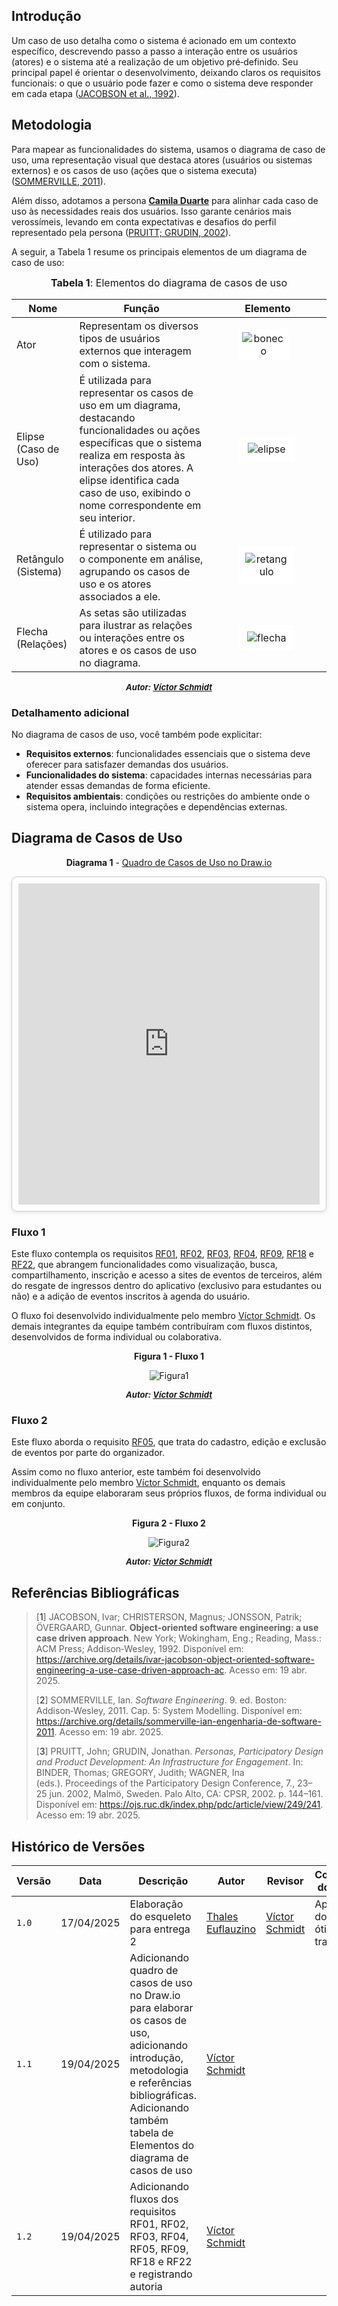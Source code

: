## Introdução

Um caso de uso detalha como o sistema é acionado em um contexto específico, descrevendo passo a passo a interação entre os usuários (atores) e o sistema até a realização de um objetivo pré‑definido. Seu principal papel é orientar o desenvolvimento, deixando claros os requisitos funcionais: o que o usuário pode fazer e como o sistema deve responder em cada etapa ([JACOBSON et al., 1992](#ref1)). 

## Metodologia

Para mapear as funcionalidades do sistema, usamos o diagrama de caso de uso, uma representação visual que destaca atores (usuários ou sistemas externos) e os casos de uso (ações que o sistema executa) ([SOMMERVILLE, 2011](#ref2)). 

Além disso, adotamos a persona [**Camila Duarte**](https://unbarqdsw2025-1-turma02.github.io/2025.1-T02-_G4_AgendaFCTE_Entrega_01/#/./Base/1.1.5.1.PerfilDeUsuarioEPersonas?id=camila-duarte) para alinhar cada caso de uso às necessidades reais dos usuários. Isso garante cenários mais verossímeis, levando em conta expectativas e desafios do perfil representado pela persona ([PRUITT; GRUDIN, 2002](#ref3)). 

A seguir, a Tabela 1 resume os principais elementos de um diagrama de caso de uso:

<font size="3"><p style="text-align: center"><b>Tabela 1</b>: Elementos do diagrama de casos de uso</p></font>

| Nome | Função | Elemento
|------|------|:-------:
| Ator | Representam os diversos tipos de usuários externos que interagem com o sistema. | <figure style="width: 40%; display: flex; justify-content: center; background-color: white; padding: 5px;"> ![boneco](../assets/casos-de-uso/bonecodepalito.png) </figure>
| Elipse (Caso de Uso) | É utilizada para representar os casos de uso em um diagrama, destacando funcionalidades ou ações específicas que o sistema realiza em resposta às interações dos atores. A elipse identifica cada caso de uso, exibindo o nome correspondente em seu interior. | <figure style="width: 40%; display: flex; justify-content: center; background-color: white; padding: 10px;"> ![elipse](../assets/casos-de-uso/elipse.png) </figure>
| Retângulo (Sistema) | É utilizado para representar o sistema ou o componente em análise, agrupando os casos de uso e os atores associados a ele. | <figure style="width: 40%; display: flex; justify-content: center; background-color: white; padding: 10px;"> ![retangulo](../assets/casos-de-uso/retangulo.png) </figure>
| Flecha (Relações) | As setas são utilizadas para ilustrar as relações ou interações entre os atores e os casos de uso no diagrama. | <figure style="width: 40%; display: flex; justify-content: center; background-color: white; padding: 10px;"> ![flecha](../assets/casos-de-uso/flecha.png) </figure>

<font size="2"><p style="text-align: center"><b>*Autor: <a href="https://github.com/moonshinerd">Víctor Schmidt*</a></b></p></font>

### Detalhamento adicional

No diagrama de casos de uso, você também pode explicitar:

- **Requisitos externos**: funcionalidades essenciais que o sistema deve oferecer para satisfazer demandas dos usuários.  
- **Funcionalidades do sistema**: capacidades internas necessárias para atender essas demandas de forma eficiente.  
- **Requisitos ambientais**: condições ou restrições do ambiente onde o sistema opera, incluindo integrações e dependências externas.  

## Diagrama de Casos de Uso

<center> 

**Diagrama 1** - <a id='quadro-caso-de-uso' href='https://app.diagrams.net/#G1OvxKGUKmt6cI1kB4XkXkrmrW_aqWq1Q3#%7B%22pageId%22%3A%22cuc-KDw1VMoB7bZAWTw1%22%7D'>Quadro de Casos de Uso no Draw.io</a>

</center>


<div style="border: 1px solid #ccc; border-radius: 8px; padding: 10px; box-shadow: 0 2px 6px rgba(0,0,0,0.1);">
  <iframe frameborder="0" style="width:100%;height:514px;" src="https://viewer.diagrams.net/?tags=%7B%7D&lightbox=1&highlight=0000ff&layers=1&nav=1&title=use-cases.drawio&dark=0#Uhttps%3A%2F%2Fdrive.google.com%2Fuc%3Fid%3D1OvxKGUKmt6cI1kB4XkXkrmrW_aqWq1Q3%26export%3Ddownload"></iframe>
</div>

### Fluxo 1

Este fluxo contempla os requisitos [RF01](https://unbarqdsw2025-1-turma02.github.io/2025.1-T02-_G4_AgendaFCTE_Entrega_01/#/./Base/1.5.3.PriorizacaoMosCoW?id=rf1), [RF02](https://unbarqdsw2025-1-turma02.github.io/2025.1-T02-_G4_AgendaFCTE_Entrega_01/#/./Base/1.5.3.PriorizacaoMosCoW?id=rf2), [RF03](https://unbarqdsw2025-1-turma02.github.io/2025.1-T02-_G4_AgendaFCTE_Entrega_01/#/./Base/1.5.3.PriorizacaoMosCoW?id=rf3), [RF04](https://unbarqdsw2025-1-turma02.github.io/2025.1-T02-_G4_AgendaFCTE_Entrega_01/#/./Base/1.5.3.PriorizacaoMosCoW?id=rf4), [RF09](https://unbarqdsw2025-1-turma02.github.io/2025.1-T02-_G4_AgendaFCTE_Entrega_01/#/./Base/1.5.3.PriorizacaoMosCoW?id=rf9), [RF18](https://unbarqdsw2025-1-turma02.github.io/2025.1-T02-_G4_AgendaFCTE_Entrega_01/#/./Base/1.5.3.PriorizacaoMosCoW?id=rf18) e [RF22](https://unbarqdsw2025-1-turma02.github.io/2025.1-T02-_G4_AgendaFCTE_Entrega_01/#/./Base/1.5.3.PriorizacaoMosCoW?id=rf22), que abrangem funcionalidades como visualização, busca, compartilhamento, inscrição e acesso a sites de eventos de terceiros, além do resgate de ingressos dentro do aplicativo (exclusivo para estudantes ou não) e a adição de eventos inscritos à agenda do usuário.

O fluxo foi desenvolvido individualmente pelo membro [Víctor Schmidt](https://github.com/moonshinerd). Os demais integrantes da equipe também contribuíram com fluxos distintos, desenvolvidos de forma individual ou colaborativa.

<center>

<a id="fig1">**Figura 1 - Fluxo 1**</a>

![Figura1](../assets/casos-de-uso/schmidt/fluxo1.png)  
<font size="2"><p style="text-align: center"><b>*Autor: <a href="https://github.com/moonshinerd">Víctor Schmidt</a>*</b></p></font>
</center>


### Fluxo 2

Este fluxo aborda o requisito [RF05](https://unbarqdsw2025-1-turma02.github.io/2025.1-T02-_G4_AgendaFCTE_Entrega_01/#/./Base/1.5.3.PriorizacaoMosCoW?id=rf5), que trata do cadastro, edição e exclusão de eventos por parte do organizador.

Assim como no fluxo anterior, este também foi desenvolvido individualmente pelo membro [Víctor Schmidt](https://github.com/moonshinerd), enquanto os demais membros da equipe elaboraram seus próprios fluxos, de forma individual ou em conjunto.

<center>

<a id="fig2">**Figura 2 - Fluxo 2**</a>

![Figura2](../assets/casos-de-uso/schmidt/fluxo2.png)  
<font size="2"><p style="text-align: center"><b>*Autor: <a href="https://github.com/moonshinerd">Víctor Schmidt</a>*</b></p></font>
</center>


## Referências Bibliográficas

> [<a id='ref1'>1</a>] JACOBSON, Ivar; CHRISTERSON, Magnus; JONSSON, Patrik; ÖVERGAARD, Gunnar. **Object‑oriented software engineering: a use case driven approach**. New York; Wokingham, Eng.; Reading, Mass.: ACM Press; Addison‑Wesley, 1992. Disponível em: <https://archive.org/details/ivar-jacobson-object-oriented-software-engineering-a-use-case-driven-approach-ac>. Acesso em: 19 abr. 2025.
>
> [<a id='ref2'>2</a>] SOMMERVILLE, Ian. *Software Engineering*. 9. ed. Boston: Addison‑Wesley, 2011. Cap. 5: System Modelling. Disponível em: <https://archive.org/details/sommerville-ian-engenharia-de-software-2011>. Acesso em: 19 abr. 2025.
>
> [<a id='ref3'>3</a>] PRUITT, John; GRUDIN, Jonathan. *Personas, Participatory Design and Product Development: An Infrastructure for Engagement*. In: BINDER, Thomas; GREGORY, Judith; WAGNER, Ina (eds.). Proceedings of the Participatory Design Conference, 7., 23–25 jun. 2002, Malmö, Sweden. Palo Alto, CA: CPSR, 2002. p. 144–161. Disponível em: <https://ojs.ruc.dk/index.php/pdc/article/view/249/241>. Acesso em: 19 abr. 2025. 

## Histórico de Versões

| Versão | Data | Descrição | Autor | Revisor | Comentário do Revisor |
| -- | -- | -- | -- | -- | -- |
| `1.0`    | 17/04/2025 | Elaboração do esqueleto para entrega 2    |[Thales Euflauzino](https://github.com/thaleseuflauzino) | [Víctor Schmidt](https://github.com/moonshinerd)  | Aprovação do PR, ótimo trabalho |
| `1.1`    | 19/04/2025 | Adicionando quadro de casos de uso no Draw.io para elaborar os casos de uso, adicionando introdução, metodologia e referências bibliográficas. Adicionando também tabela de Elementos do diagrama de casos de uso | [Víctor Schmidt](https://github.com/moonshinerd) |  |  |
| `1.2`    | 19/04/2025 | Adicionando fluxos dos requisitos RF01, RF02, RF03, RF04, RF05, RF09, RF18 e RF22 e registrando autoria | [Víctor Schmidt](https://github.com/moonshinerd) |  |  |